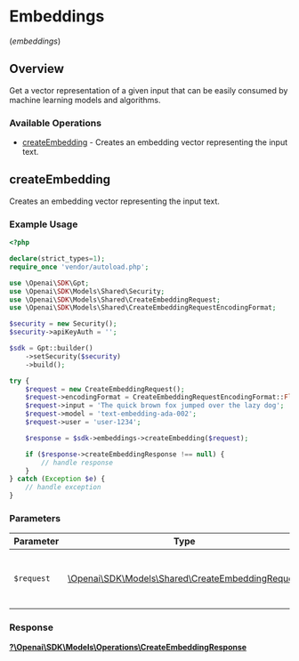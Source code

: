 # Embeddings
(*embeddings*)

## Overview

Get a vector representation of a given input that can be easily consumed by machine learning models and algorithms.

### Available Operations

* [createEmbedding](#createembedding) - Creates an embedding vector representing the input text.

## createEmbedding

Creates an embedding vector representing the input text.

### Example Usage

```php
<?php

declare(strict_types=1);
require_once 'vendor/autoload.php';

use \Openai\SDK\Gpt;
use \Openai\SDK\Models\Shared\Security;
use \Openai\SDK\Models\Shared\CreateEmbeddingRequest;
use \Openai\SDK\Models\Shared\CreateEmbeddingRequestEncodingFormat;

$security = new Security();
$security->apiKeyAuth = '';

$sdk = Gpt::builder()
    ->setSecurity($security)
    ->build();

try {
    $request = new CreateEmbeddingRequest();
    $request->encodingFormat = CreateEmbeddingRequestEncodingFormat::Float;
    $request->input = 'The quick brown fox jumped over the lazy dog';
    $request->model = 'text-embedding-ada-002';
    $request->user = 'user-1234';

    $response = $sdk->embeddings->createEmbedding($request);

    if ($response->createEmbeddingResponse !== null) {
        // handle response
    }
} catch (Exception $e) {
    // handle exception
}
```

### Parameters

| Parameter                                                                                         | Type                                                                                              | Required                                                                                          | Description                                                                                       |
| ------------------------------------------------------------------------------------------------- | ------------------------------------------------------------------------------------------------- | ------------------------------------------------------------------------------------------------- | ------------------------------------------------------------------------------------------------- |
| `$request`                                                                                        | [\Openai\SDK\Models\Shared\CreateEmbeddingRequest](../../models/shared/CreateEmbeddingRequest.md) | :heavy_check_mark:                                                                                | The request object to use for the request.                                                        |


### Response

**[?\Openai\SDK\Models\Operations\CreateEmbeddingResponse](../../models/operations/CreateEmbeddingResponse.md)**

